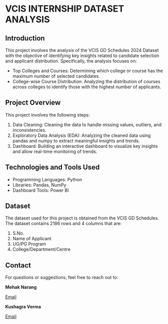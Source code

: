 # VCIS INTERNSHIP DATASET ANALYSIS
## Introduction
This project involves the analysis of the VCIS GD Schedules 2024 Dataset with the objective of identifying key insights related to candidate selection and applicant distribution. Specifically, the analysis focuses on:
* Top Colleges and Courses: Determining which college or course has the maximum number of selected candidates.
* College-wise Course Distribution: Analyzing the distribution of courses across colleges to identify those with the highest number of applicants. 

## Project Overview
This project involves the following steps:

1. Data Cleaning: Cleaning the data to handle missing values, outliers, and inconsistencies.
2. Exploratory Data Analysis (EDA): Analyzing the cleaned data using pandas and numpy to extract meaningful insights and trends.
3. Dashboard: Building an interactive dashboard to visualize key insights and allow real-time monitoring of trends.

## Technologies and Tools Used
* Programming Languages: Python 
* Libraries: Pandas, NumPy
* Dashboard Tools: Power BI 

## Dataset
The dataset used for this project is obtained from the VCIS GD Schedules.
The dataset contains 2186 rows and 4 columns that are:
1. S.No.
2. Name of Applicant
3. UG/PG Program
4. College/Department/Centre

## Contact
For questions or suggestions, feel free to reach out to: 

**Mehak Narang**

[Email](mailto:mehaknarang1512@gmail.com)

**Kushagra Verma**

[Email](mailto:reachingkushagra@gmail.com)
